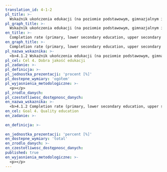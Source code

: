 ```yaml
---
translation_id: 4-1-2
pl_title: >-
  Wskaźnik ukończenia edukacji (na poziomie podstawowym, gimnazjalnym i ponadgimnazjalnym)
pl_graph_title: >-
  Wskaźnik ukończenia edukacji (na poziomie podstawowym, gimnazjalnym i ponadgimnazjalnym)
en_title: >-
  Completion rate (primary, lower secondary education, upper secondary education)
en_graph_title: >-
  Completion rate (primary, lower secondary education, upper secondary education)
pl_nazwa_wskaznika: >-
  <b>4.1.2 Wskaźnik ukończenia edukacji (na poziomie podstawowym, gimnazjalnym i ponadgimnazjalnym)</b>
pl_cel: Cel 4. Dobra jakość edukacji
pl_zadanie: >-
pl_definicja: >-
pl_jednostka_prezentacji: 'procent [%]'
pl_dostepne_wymiary: 'ogółem'
pl_wyjasnienia_metodologiczne: >-
  <p></p>
pl_zrodlo_danych: 
pl_czestotliwosc_dostępnosc_danych: 
en_nazwa_wskaznika: >-
  <b>4.1.2 Completion rate (primary, lower secondary education, upper secondary education)</b>
en_cel: Goal 4. Quality education
en_zadanie: >-
  
en_definicja: >-
  
en_jednostka_prezentacji: 'percent [%]'
en_dostepne_wymiary: 'total'
en_zrodlo_danych: >-
en_czestotliwosc_dostępnosc_danych: 
published: true
en_wyjasnienia_metodologiczne: >-
  <p></p>
---
```

